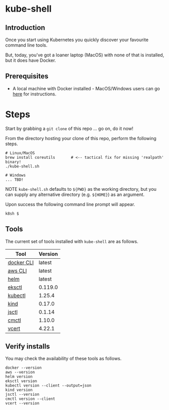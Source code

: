 # kube-shell

## Introduction

Once you start using Kubernetes you quickly discover your favourite command line tools.

But, today, you've got a loaner laptop (MacOS) with none of that is installed, but it does have Docker.

## Prerequisites

- A local machine with Docker installed - MacOS/Windows users can go [here](https://www.docker.com/products/docker-desktop/) for instructions.

# Steps

Start by grabbing a `git clone` of this repo ... go on, do it now!

From the directory hosting your clone of this repo, perform the following steps.
```
# Linux/MacOS
brew install coreutils       # <-- tactical fix for missing 'realpath' binary!
./kube-shell.sh

# Windows
... TBD!
```

NOTE `kube-shell.sh` defaults to `${PWD}` as the working directory, but you can supply any alternative directory (e.g. `${HOME}`) as an argument.

Upon success the following command line prompt will appear.
```
k8sh $
```

## Tools

The current set of tools installed with `kube-shell` are as follows.

| Tool | Version |
| - | - |
| [docker CLI](https://docs.docker.com/engine/reference/commandline/cli/) | latest |
| [aws CLI](https://github.com/aws/aws-cli) | latest |
| [helm](https://helm.sh/) | latest |
| [eksctl](https://eksctl.io/) | 0.119.0 |
| [kubectl](https://kubernetes.io/docs/tasks/tools/) | 1.25.4 |
| [kind](https://kind.sigs.k8s.io/) | 0.17.0 |
| [jsctl](https://github.com/jetstack/jsctl) | 0.1.14 |
| [cmctl](https://cert-manager.io/docs/reference/cmctl/) | 1.10.0 |
| [vcert](https://support.venafi.com/hc/en-us/articles/217991528-Introducing-VCert-API-Abstraction-for-DevOps) | 4.22.1 |

## Verify installs

You may check the availability of these tools as follows.
```
docker --version
aws --version
helm version
eksctl version
kubectl version --client --output=json
kind version
jsctl --version
cmctl version --client
vcert --version
```
